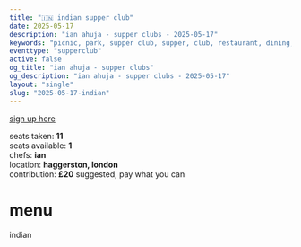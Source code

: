 ```yaml
---
title: "🇮🇳 indian supper club"
date: 2025-05-17
description: "ian ahuja - supper clubs - 2025-05-17"
keywords: "picnic, park, supper club, supper, club, restaurant, dining, london, connection, ian ahuja, food, eat, friends, indian, india"
eventtype: "supperclub"
active: false
og_title: "ian ahuja - supper clubs"
og_description: "ian ahuja - supper clubs - 2025-05-17"
layout: "single"
slug: "2025-05-17-indian"
---
```


[sign up here](https://partiful.com/e/xYFjqWh6K04ZALYTmSbX?)  

seats taken: **11**  
seats available: **1**  
chefs: **ian**  
location: **haggerston, london**  
contribution: **£20** suggested, pay what you can  

# menu

indian
